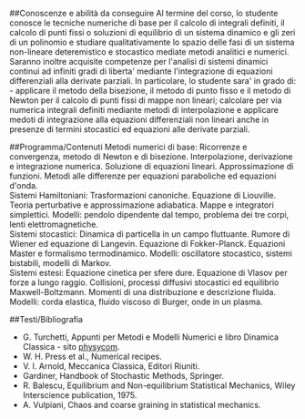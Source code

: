 ##Conoscenze e abilità da conseguire
Al termine del corso, lo studente conosce le tecniche numeriche di base per il calcolo di integrali definiti, il calcolo di punti fissi o soluzioni di equilibrio di un sistema dinamico e gli zeri di un polinomio e studiare qualitativamente lo spazio delle fasi di un sistema non-lineare deteremistico e stocastico mediate metodi analitici e numerici. Saranno inoltre acquisite competenze per l'analisi di sistemi dinamici continui ad infiniti gradi di liberta' mediante l'integrazione di equazioni differenziali alla derivate parziali. In particolare, lo studente sara' in grado di: - applicare il metodo della bisezione, il metodo di punto fisso e il metodo di Newton per il calcolo di punti fissi di mappe non lineari; calcolare per via numerica integrali definiti mediante metodi di interpolazione e applicare medoti di integrazione alla equazioni differenziali non lineari anche in presenze di termini stocastici ed equazioni alle derivate parziali.

##Programma/Contenuti
Metodi numerici di base: Ricorrenze e convergenza, metodo di Newton e di bisezione. Interpolazione, derivazione e integrazione numerica. Soluzione di equazioni lineari. Approssimazione di funzioni. Metodi alle differenze per equazioni paraboliche ed equazioni d'onda.  
Sistemi Hamiltoniani: Trasformazioni canoniche. Equazione di Liouville. Teoria perturbative e approssimazione adiabatica. Mappe e integratori simplettici. Modelli: pendolo dipendente dal tempo, problema dei tre corpi, lenti elettromagnetiche.  
Sistemi stocastici: Dinamica di particella in un campo fluttuante. Rumore di Wiener ed equazione di Langevin. Equazione di Fokker-Planck. Equazioni Master e formalismo termodinamico. Modelli: oscillatore stocastico, sistemi bistabili, modelli di Markov.  
Sistemi estesi: Equazione cinetica per sfere dure. Equazione di Vlasov per forze a lungo raggio. Collisioni, processi diffusivi stocastici ed equilibrio Maxwell-Boltzmann. Momenti di una distribuzione e descrizione fluida. Modelli: corda elastica, fluido viscoso di Burger, onde in un plasma. 



##Testi/Bibliografia
- G. Turchetti, Appunti per Metodi e Modelli Numerici e libro Dinamica Classica - sito [physycom](http://www.physycom.unibo.it/corsi.php).  
- W. H. Press et al., Numerical recipes.  
- V. I. Arnold, Meccanica Classica, Editori Riuniti.  
- Gardiner, Handbook of Stochastic Methods, Springer.  
- R. Balescu, Equilibrium and Non-equilibrium Statistical Mechanics, Wiley Interscience publication, 1975.  
- A. Vulpiani, Chaos and coarse graining in statistical mechanics. 

